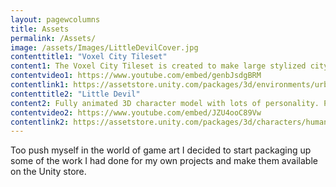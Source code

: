 ```yaml
---
layout: pagewcolumns
title: Assets
permalink: /Assets/
image: /assets/Images/LittleDevilCover.jpg
contenttitle1: "Voxel City Tileset"
content1: The Voxel City Tileset is created to make large stylized cityscapes easily. This tileset looks great using both orthographic and perspective cameras, and can produce large city environments quickly.
contentvideo1: https://www.youtube.com/embed/genbJsdgBRM
contentlink1: https://assetstore.unity.com/packages/3d/environments/urban/voxel-city-tiles-programmer-friendly-pack1-157419
contenttitle2: "Little Devil"
content2: Fully animated 3D character model with lots of personality. Perfect for enemy or principle character alike. Inspired by retro games like Crash Bandicoot and Spyro the Dragon, the character was created to capture the fun of the old greats using modern techniques.
contentvideo2: https://www.youtube.com/embed/JZU4ooC89Vw
contentlink2: https://assetstore.unity.com/packages/3d/characters/humanoids/little-devil-character-enemy-or-principle-161770
---
```


Too push myself in the world of game art I decided to start packaging up some of the work I had done for my own projects and make them available on the Unity store. 
